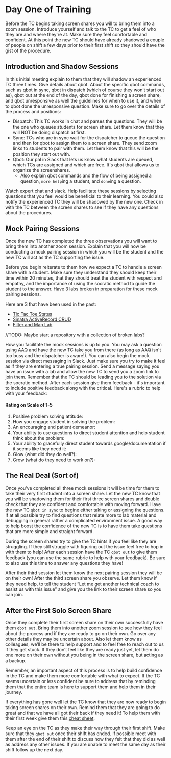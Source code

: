 # Day One of Training

Before the TC begins taking screen shares you will to bring them into a zoom session. Introduce yourself and talk to the TC to get a feel of who they are and where they're at. Make sure they feel comfortable and confident. At this point the new TC should have already shadowed a couple of people on shift a few days prior to their first shift so they should have the gist of the procedure. 

## Introduction and Shadow Sessions

In this initial meeting explain to them that they will shadow an experienced TC three times. Give details about qbot. About the specific qbot commands, such as qbot in sync, qbot in dispatch (which of course they won’t start out as), qbot out at the end of the day, qbot done for finishing a screen share, and qbot unresponsive as well the guidelines for when to use it, and when to qbot done the unresponsive question. Make sure to go over the details of the process and positions:
- Dispatch: This TC works in chat and parses the questions. They will be the one who queues students for screen share. Let them know that they will NOT be doing dispatch at first.
- Sync: TCs who are in sync wait for the dispatcher to queue the question and then for qbot to assign them to a screen share. They send zoom links to students to pair with them. Let them know that this will be the position they start out with.
- Qbot: Our pal in Slack that lets us know what students are queued, which TCs are assigned and which are free. It's qbot that allows us to organize the screenshares. 
    - Also explain qbot commands and the flow of being assigned a question, `more help`ing a student, and `done`ing a question.



 Watch expert chat and slack. Help facilitate these sessions by selecting questions that you feel would be beneficial to their learning. You could also notify the experienced TC they will be shadowed by the new one. Check in with the TC between the screen shares to see if they have any questions about the procedures. 


## Mock Pairing Sessions    

Once the new TC has completed the three observations you will want to bring them into another zoom session. Explain that you will now be conducting a mock pairing session in which you will be the student and the new TC will act as the TC supporting the issue.

Before you begin reiterate to them how we expect a TC to handle a screen share with a student. Make sure they understand they should keep their time within 20 minutes, that they should treat the student with respect and empathy, and the importance of using the socratic method to guide the student to the answer. Have 3 labs broken in preparation for these mock pairing sessions. 

Here are 3 that have been used in the past:
- [Tic Tac Toe Status](https://learn.co/tracks/full-stack-web-development-v5/intro-to-ruby-development/ruby-tic-tac-toe/tic-tac-toe-game-status)
- [Sinatra ActiveRecord CRUD](https://learn.co/tracks/full-stack-web-development-v5/sinatra/activerecord/sinatra-activerecord-crud)
- [Filter and Map Lab](https://learn.co/tracks/full-stack-web-development-v5/javascript/looping-and-iteration/filter-and-map-lab)


//TODO: Maybe start a repository with a collection of broken labs? 

How you facilitate the mock sessions is up to you. You may ask a question using AAQ and have the new TC take you from there (as long as AAQ isn't too busy and the dispatcher is aware!). You can also begin the mock session via direct messaging in Slack. Just make sure you try to make it feel as if they are entering a true pairing session. Send a message saying you have an issue with a lab and allow the new TC to send you a zoom link to join them. Remember that the TC should be leading you to the solution via the socratic method. After each session give them feedback - it's important to include positive feedback along with the critical. Here's a rubric to help with your feedback:

#### Rating on Scale of 1-5

1. Positive problem solving attitude: 
2. How you engage student in solving the problem: 
3. An encouraging and patient demeanor: 
4. Your ability to use questions to direct student attention and help student think about the problem: 
5. Your ability to gracefully direct student towards google/documentation if it seems like they need it: 
6. Glow (what did they do well?):
7. Grow (what do they need to work on?): 


## The Real Deal (Sort of)

Once you've completed all three mock sessions it will be time for them to take their very first student into a screen share. Let the new TC know that you will be shadowing them for their first three screen shares and double check that they are confident and comfortable with moving forward. Have the new TC `qbot in sync` to begine either taking or assigning the questions. If at all possible try to find questions that relate more to lab material and debugging in general rather a complicated environment issue. A good way to help boost the confidence of the new TC is to have them take questions that are more simple and straight forward. 

During the screen shares try to give the TC hints if you feel like they are struggling. If they still struggle with figuring out the issue feel free to hop in with them to help! After each session have the TC `qbot out` to give them feedback (you can use the same rubric to help with your feedback). Be sure to also use this time to answer any questions they have!

After their third session let them know the next pairing session they will be on their own! After the third screen share you observe. Let them know if they need help, to tell the student “Let me get another technical coach to assist us with this issue” and give you the link to their screen share so you can join. 

## After the First Solo Screen Share

Once they complete their first screen share on their own successfully have them `qbot out`. Bring them into another zoom session to see how they feel about the process and if they are ready to go on their own. Go over any other details they may be uncertain about. Also let them know as colleagues, we’ll be there to help support and to feel free to reach out to us if they get stuck. If they don’t feel like they are ready just yet, let them do one more on their own without you being in the screen share, but acting as a backup. 

Remember, an important aspect of this process is to help build confidence in the TC and make them more comfortable with what to expect. If the TC seems uncertain or less confident be sure to address that by reminding them that the entire team is here to support them and help them in their journey. 

If everything has gone well let the TC know that they are now ready to begin taking screen shares on their own. Remind them that they are going to do great and that we have all got their back if they need it! To help them with their first week give them this [cheat sheet](https://docs.google.com/document/d/1XRbL-lHTfpkeGwyr1zyiE3BFXeVfCv9jU4OCOxtHrjY/edit).

Keep an eye on the TC as they make their way through their first shift. Make sure that they `qbot out` once their shift has ended. If possible meet with them after the end of their shift to discuss how they felt that they did as well as address any other issues. If you are unable to meet the same day as their shift follow up the next day.


